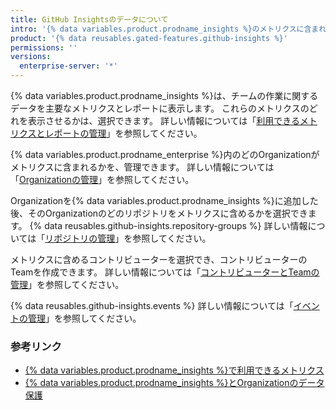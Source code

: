 ```yaml
---
title: GitHub Insightsのデータについて
intro: '{% data variables.product.prodname_insights %}のメトリクスに含まれるデータは、高度にカスタマイズできます。'
product: '{% data reusables.gated-features.github-insights %}'
permissions: ''
versions:
  enterprise-server: '*'
---
```


{% data variables.product.prodname_insights %}は、チームの作業に関するデータを主要なメトリクスとレポートに表示します。 これらのメトリクスのどれを表示させるかは、選択できます。 詳しい情報については「[利用できるメトリクスとレポートの管理](/insights/installing-and-configuring-github-insights/managing-available-metrics-and-reports)」を参照してください。

{% data variables.product.prodname_enterprise %}内のどのOrganizationがメトリクスに含まれるかを、管理できます。 詳しい情報については「[Organizationの管理](/insights/installing-and-configuring-github-insights/managing-organizations)」を参照してください。

Organizationを{% data variables.product.prodname_insights %}に追加した後、そのOrganizationのどのリポジトリをメトリクスに含めるかを選択できます。 {% data reusables.github-insights.repository-groups %} 詳しい情報については「[リポジトリの管理](/insights/installing-and-configuring-github-insights/managing-repositories)」を参照してください。

メトリクスに含めるコントリビューターを選択でき、コントリビューターのTeamを作成できます。 詳しい情報については「[コントリビューターとTeamの管理](/insights/installing-and-configuring-github-insights/managing-contributors-and-teams)」を参照してください。

{% data reusables.github-insights.events %} 詳しい情報については「[イベントの管理](/insights/installing-and-configuring-github-insights/managing-events)」を参照してください。

### 参考リンク
- [{% data variables.product.prodname_insights %}で利用できるメトリクス](/insights/exploring-your-usage-of-github-enterprise/metrics-available-with-github-insights)
- <a href="/github/site-policy/github-insights-and-data-protection-for-your-organization" class="dotcom-only">{% data variables.product.prodname_insights %}とOrganizationのデータ保護</a>